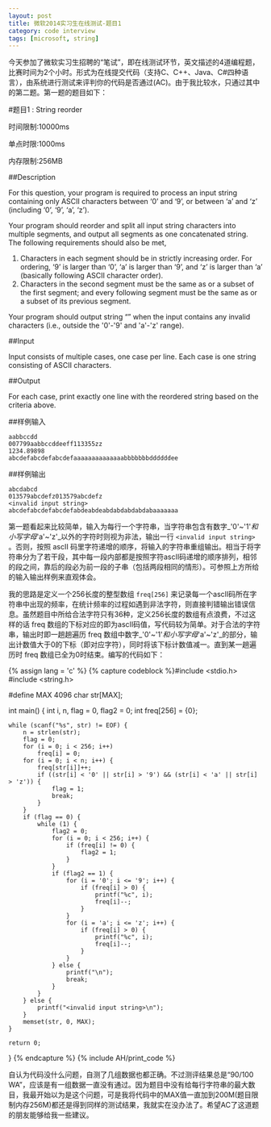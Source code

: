 ```yaml
---
layout: post
title: 微软2014实习生在线测试-题目1
category: code interview
tags: [microsoft, string]
---
```

今天参加了微软实习生招聘的“笔试”，即在线测试环节，英文描述的4道编程题，比赛时间为2个小时。形式为在线提交代码（支持C、C++、Java、C#四种语言），由系统进行测试来评判你的代码是否通过(AC)。由于我比较水，只通过其中的第二题。第一题的题目如下：

#题目1 : String reorder

时间限制:10000ms

单点时限:1000ms

内存限制:256MB

##Description

For this question, your program is required to process an input string containing only ASCII characters between ‘0’ and ‘9’, or between ‘a’ and ‘z’ (including ‘0’, ‘9’, ‘a’, ‘z’).

Your program should reorder and split all input string characters into multiple segments, and output all segments as one concatenated string. The following requirements should also be met,
1. Characters in each segment should be in strictly increasing order. For ordering, ‘9’ is larger than ‘0’, ‘a’ is larger than ‘9’, and ‘z’ is larger than ‘a’ (basically following ASCII character order).
2. Characters in the second segment must be the same as or a subset of the first segment; and every following segment must be the same as or a subset of its previous segment.

Your program should output string “<invalid input string>” when the input contains any invalid characters (i.e., outside the '0'-'9' and 'a'-'z' range).

<!-- excerpt -->

##Input

Input consists of multiple cases, one case per line. Each case is one string consisting of ASCII characters.

##Output

For each case, print exactly one line with the reordered string based on the criteria above.


##样例输入

    aabbccdd
    007799aabbccddeeff113355zz
    1234.89898
    abcdefabcdefabcdefaaaaaaaaaaaaaabbbbbbbddddddee

##样例输出

    abcdabcd
    013579abcdefz013579abcdefz
    <invalid input string>
    abcdefabcdefabcdefabdeabdeabdabdabdabdabaaaaaaa

第一题看起来比较简单，输入为每行一个字符串，当字符串包含有数字_'0'~'1'_和小写字母_'a'~'z'_以外的字符时则视为非法，输出一行 `<invalid input string>` 。否则，按照 ascII 码里字符递增的顺序，将输入的字符串重组输出。相当于将字符串分为了若干段，其中每一段内部都是按照字符ascII码递增的顺序排列，相邻的段之间，靠后的段必为前一段的子串（包括两段相同的情形）。可参照上方所给的输入输出样例来直观体会。

我的思路是定义一个256长度的整型数组 `freq[256]` 来记录每一个ascII码所在字符串中出现的频率，在统计频率的过程如遇到非法字符，则直接判错输出错误信息。虽然题目中所给合法字符只有36种，定义256长度的数组有点浪费，不过这样的话 freq 数组的下标对应的即为ascII码值，写代码较为简单。对于合法的字符串，输出时即一趟趟遍历 freq 数组中数字_'0'~'1'_和小写字母_'a'~'z'_的部分，输出计数值大于0的下标（即对应字符），同时将该下标计数值减一。直到某一趟遍历时 freq 数组已全为0时结束。编写的代码如下：

{% assign lang = 'c' %}
{% capture codeblock %}#include <stdio.h>
#include <string.h>

#define MAX 4096
char str[MAX];

int main()
{
    int i, n, flag = 0, flag2 = 0;
    int freq[256] = {0};

    while (scanf("%s", str) != EOF) {
        n = strlen(str);
        flag = 0;
        for (i = 0; i < 256; i++)
            freq[i] = 0;
        for (i = 0; i < n; i++) {
            freq[str[i]]++;
            if ((str[i] < '0' || str[i] > '9') && (str[i] < 'a' || str[i] > 'z')) {
                flag = 1;
                break;
            }
        }
        if (flag == 0) {
            while (1) {
                flag2 = 0;
                for (i = 0; i < 256; i++) {
                    if (freq[i] != 0) {
                        flag2 = 1;
                    } 
                }
                if (flag2 == 1) {
                    for (i = '0'; i <= '9'; i++) {
                        if (freq[i] > 0) {
                            printf("%c", i);
                            freq[i]--;
                        }
                    }
                    for (i = 'a'; i <= 'z'; i++) {
                        if (freq[i] > 0) {
                            printf("%c", i);
                            freq[i]--;
                        }
                    }
                } else {
                    printf("\n");
                    break;
                }
            }
        } else {
            printf("<invalid input string>\n");
        }
        memset(str, 0, MAX);
    }

    return 0;
}
{% endcapture %}
{% include AH/print_code %}

自认为代码没什么问题，自测了几组数据也都正确。不过测评结果总是“90/100 WA”，应该是有一组数据一直没有通过。因为题目中没有给每行字符串的最大数目，我最开始以为是这个问题，可是我将代码中的MAX值一直加到200M(题目限制内存256M)都还是得到同样的测试结果，我就实在没办法了。希望AC了这道题的朋友能够给我一些建议。